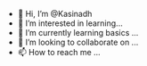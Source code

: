 - 👋 Hi, I’m @Kasinadh
- 👀 I’m interested in learning...
- 🌱 I’m currently learning basics ...
- 💞️ I’m looking to collaborate on ...
- 📫 How to reach me ...

<!---
B119024/B119024 is a ✨ special ✨ repository because its `README.md` (this file) appears on your GitHub profile.
You can click the Preview link to take a look at your changes.
--->
